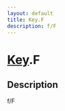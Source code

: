 ```yaml
---
layout: default
title: Key.F
description: f/F
---
```

# [Key]({{site.url}}/Pages/Reference/Key.html).F

## Description
f/F

